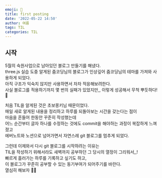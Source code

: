 ```yaml
---
emoji: 👶  
title: first posting  
date: '2022-05-22 14:50'  
author: 여름  
tags: TIL  
categories: TIL  
---
```


## 시작
5월의 숙원사업으로 남아있던 블로그 만들기를 해냈다.  
three.js 실습 도중 알게된 줌코딩님의 블로그가 인상깊어 줌코딩님의 테마를 가져와 사용하게 되었다.  
아직 구조가 익숙치 않지만 사용하면서 차차 적응해보려한다.  
사실 블로그를 적용하기까지 몇 번의 실패가 있었지만,, 이렇게 성공해서 무척 뿌듯하다!🙌

처음 TIL을 알게된 것은 초보몽키님 때문이었다.  
매일 새로 알게된 내용을 정리하고 하루를 되돌아보는 시간을 갖는다는 점이   
마음을 흔들어 한동안 꾸준히 작성했는데   
어느 순간부터 글자 하나를 수정하는 것에도 commit을 해야하는 과정이 복잡하게 느껴졌고  
에버노트와 노션으로 넘어가면서 자연스레 git 블로그를 멈추게 되었다.  
  
그런데 이제와서 다시 git 블로그를 시작하려는 이유는   
TIL을 작성하기 위해서라도 새벽까지 공부하던 그 당시의 열정이 그리워서,,!   
빠르게 흘러가는 하루를 기록하고 싶기도 하고,   
이 블로그가 꾸준히 공부할 수 있는 동기부여가 되어주기를 바란다.  
열심히 해보자 🤘🤘

